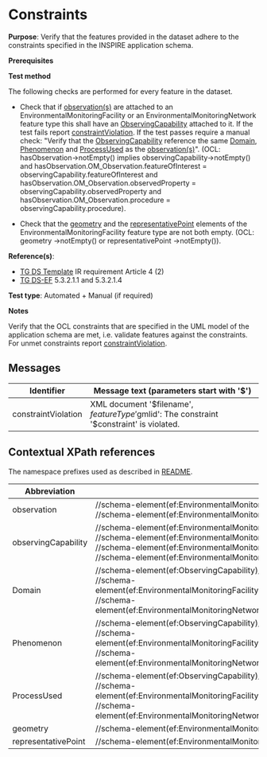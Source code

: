 # Constraints

**Purpose**: Verify that the features provided in the dataset adhere to the constraints specified in the INSPIRE application schema.

**Prerequisites**

**Test method**

The following checks are performed for every feature in the dataset.

* Check that if [observation(s)](#observation) are attached to an EnvironmentalMonitoringFacility or an EnvironmentalMonitoringNetwork feature type this shall have an [ObservingCapability](#observingCapability) attached to it. If the test fails report [constraintViolation](#constraintViolation).
If the test passes require a manual check: "Verify that the [ObservingCapability](#observingCapability) reference the same [Domain](#Domain), [Phenomenon](#Phenomenon) and [ProcessUsed](#ProcessUsed) as the [observation(s)](#observation)". (OCL: hasObservation->notEmpty() implies observingCapability->notEmpty() and hasObservation.OM_Observation.featureOfInterest = observingCapability.featureOfInterest and hasObservation.OM_Observation.observedProperty = observingCapability.observedProperty and hasObservation.OM_Observation.procedure = observingCapability.procedure).

* Check that the [geometry](#geometry) and the [representativePoint](#representativePoint) elements of the EnvironmentalMonitoringFacility feature type are not both empty. (OCL: geometry ->notEmpty() or representativePoint ->notEmpty()).


**Reference(s)**: 

* [TG DS Template](./README.md#ref_TG_DS_tmpl) IR requirement Article 4 (2)
* [TG DS-EF](./README.md#ref_TG_DS_EF) 5.3.2.1.1 and 5.3.2.1.4

**Test type**: Automated + Manual (if required)

**Notes** 

Verify that the OCL constraints that are specified in the UML model of the application schema are met, i.e. validate features against the constraints. For unmet constraints report [constraintViolation](#constraintViolation).

## Messages

Identifier  |  Message text (parameters start with '$')
---------------------------------------------------------- | -------------------------------------------------------------------------
constraintViolation <a name="constraintViolation"/>  |  XML document '$filename', $featureType '$gmlid': The constraint '$constraint' is violated.

## Contextual XPath references

The namespace prefixes used as described in [README](./README.md#namespaces).

Abbreviation                                               |  XPath expression                     |Multiplicity       |Voidable
---------------------------------------------------------- | ------------------------------------- | ------------------|----------
observation <a name ="observation"></a>	| //schema-element(ef:EnvironmentalMonitoringFacility)/ef:hasObservation <br> //schema-element(ef:EnvironmentalMonitoringNetwork)/ef:hasObservation | 0..\* | Yes
observingCapability <a name ="observingCapability"></a>	| //schema-element(ef:EnvironmentalMonitoringFacility)/ef:observingCapability/@xlink:href <br> //schema-element(ef:EnvironmentalMonitoringFacility)/ef:observingCapability/ef:ObservingCapability <br>  //schema-element(ef:EnvironmentalMonitoringNetwork)/ef:observingCapability/@xlink:href <br>  //schema-element(ef:EnvironmentalMonitoringNetwork)/ef:observingCapability/ef:ObservingCapability | 0..\* | Yes
Domain <a name ="Domain"></a>	| //schema-element(ef:ObservingCapability)/ef:featureOfInterest <br> //schema-element(ef:EnvironmentalMonitoringFacility)/ef:observingCapability/ef:ObservingCapability/ef:featureOfInterest <br> //schema-element(ef:EnvironmentalMonitoringNetwork)/ef:observingCapability/ef:ObservingCapability/ef:featureOfInterest    | 0..1 | Yes
Phenomenon <a name ="Phenomenon"></a>	| //schema-element(ef:ObservingCapability)/ef:observedProperty <br> //schema-element(ef:EnvironmentalMonitoringFacility)/ef:observingCapability/ef:ObservingCapability/ef:observedProperty <br> //schema-element(ef:EnvironmentalMonitoringNetwork)/ef:observingCapability/ef:ObservingCapability/ef:observedProperty | 1 | No
ProcessUsed <a name ="ProcessUsed"></a>	| //schema-element(ef:ObservingCapability)/ef:procedure <br> //schema-element(ef:EnvironmentalMonitoringFacility)/ef:observingCapability/ef:ObservingCapability/ef:procedure <br> //schema-element(ef:EnvironmentalMonitoringNetwork)/ef:observingCapability/ef:ObservingCapability/ef:procedure | 1 | No
geometry <a name="geometry"></a> | //schema-element(ef:EnvironmentalMonitoringFacility)/ef:geometry|0..1 |No
representativePoint <a name="representativePoint"></a> | //schema-element(ef:EnvironmentalMonitoringFacility)/ef:representativePoint|0..1 |Yes

